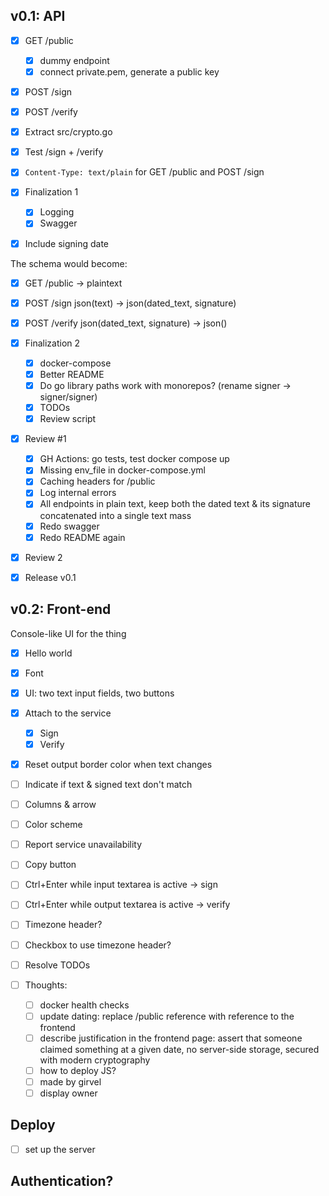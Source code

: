 ## v0.1: API

- [x] GET /public
  - [x] dummy endpoint
  - [x] connect private.pem, generate a public key
- [x] POST /sign
- [x] POST /verify
- [x] Extract src/crypto.go
- [x] Test /sign + /verify
- [x] `Content-Type: text/plain` for GET /public and POST /sign

- [x] Finalization 1
  - [x] Logging
  - [x] Swagger

- [x] Include signing date

The schema would become:

- [x] GET /public -> plaintext
- [x] POST /sign json(text) -> json(dated_text, signature)
- [x] POST /verify json(dated_text, signature) -> json()

- [x] Finalization 2
  - [x] docker-compose
  - [x] Better README
  - [x] Do go library paths work with monorepos? (rename signer -> signer/signer)
  - [x] TODOs
  - [x] Review script

- [x] Review #1
  - [x] GH Actions: go tests, test docker compose up
  - [x] Missing env_file in docker-compose.yml
  - [x] Caching headers for /public
  - [x] Log internal errors
  - [x] All endpoints in plain text, keep both the dated text & its signature concatenated into a
        single text mass
  - [x] Redo swagger
  - [x] Redo README again

- [x] Review 2

- [x] Release v0.1

## v0.2: Front-end

Console-like UI for the thing

- [x] Hello world
- [x] Font
- [x] UI: two text input fields, two buttons
- [x] Attach to the service
  - [x] Sign
  - [x] Verify
- [x] Reset output border color when text changes
- [ ] Indicate if text & signed text don't match
- [ ] Columns & arrow
- [ ] Color scheme
- [ ] Report service unavailability
- [ ] Copy button
- [ ] Ctrl+Enter while input textarea is active -> sign
- [ ] Ctrl+Enter while output textarea is active -> verify
- [ ] Timezone header?
- [ ] Checkbox to use timezone header?
- [ ] Resolve TODOs

- [ ] Thoughts:
  - [ ] docker health checks
  - [ ] update dating: replace /public reference with reference to the frontend
  - [ ] describe justification in the frontend page: assert that someone claimed something at a
        given date, no server-side storage, secured with modern cryptography
  - [ ] how to deploy JS?
  - [ ] made by girvel
  - [ ] display owner

## Deploy

- [ ] set up the server

## Authentication?
